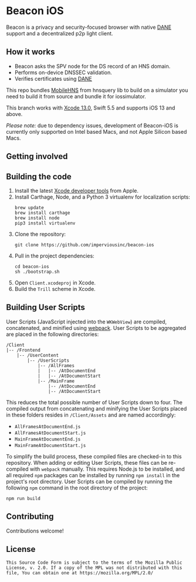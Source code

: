 Beacon iOS 
===============

Beacon is a privacy and security-focused browser with native [DANE](https://datatracker.ietf.org/doc/html/rfc6698) support and a decentralized p2p light client.

How it works
--------------

- Beacon asks the SPV node for the DS record of an HNS domain.
- Performs on-device DNSSEC validation.
- Verifies certificates using [DANE](https://datatracker.ietf.org/doc/html/rfc6698)

This repo bundles [MobileHNS](https://github.com/imperviousinc/hnsquery) from hnsquery lib to build on a simulator you need to build it from source and bundle it for iossimulator. 

This branch works with [Xcode 13.0](https://developer.apple.com/services-account/download?path=/Developer_Tools/Xcode_13/Xcode_13.xip), Swift 5.5 and supports iOS 13 and above.

*Please note:* due to dependency issues, development of Beacon-iOS is currently only supported on Intel based Macs, and not Apple Silicon based Macs.

Getting involved
----------------

Building the code
-----------------

1. Install the latest [Xcode developer tools](https://developer.apple.com/xcode/downloads/) from Apple.
2. Install Carthage, Node, and a Python 3 virtualenv for localization scripts:
    ```shell
    brew update
    brew install carthage
    brew install node
    pip3 install virtualenv
    ```
3. Clone the repository:
    ```shell
    git clone https://github.com/imperviousinc/beacon-ios
    ```
4. Pull in the project dependencies:
    ```shell
    cd beacon-ios
    sh ./bootstrap.sh
    ```
5. Open `Client.xcodeproj` in Xcode.
6. Build the `Trill` scheme in Xcode.

Building User Scripts
-----------------

User Scripts (JavaScript injected into the `WKWebView`) are compiled, concatenated, and minified using [webpack](https://webpack.js.org/). User Scripts to be aggregated are placed in the following directories:

```none
/Client
|-- /Frontend
    |-- /UserContent
        |-- /UserScripts
            |-- /AllFrames
            |   |-- /AtDocumentEnd
            |   |-- /AtDocumentStart
            |-- /MainFrame
                |-- /AtDocumentEnd
                |-- /AtDocumentStart
```

This reduces the total possible number of User Scripts down to four. The compiled output from concatenating and minifying the User Scripts placed in these folders resides in `/Client/Assets` and are named accordingly:

* `AllFramesAtDocumentEnd.js`
* `AllFramesAtDocumentStart.js`
* `MainFrameAtDocumentEnd.js`
* `MainFrameAtDocumentStart.js`

To simplify the build process, these compiled files are checked-in to this repository. When adding or editing User Scripts, these files can be re-compiled with `webpack` manually. This requires Node.js to be installed, and all required `npm` packages can be installed by running `npm install` in the project's root directory. User Scripts can be compiled by running the following `npm` command in the root directory of the project:

```shell
npm run build
```

Contributing
-----------------

Contributions welcome!

License
-----------------

    This Source Code Form is subject to the terms of the Mozilla Public
    License, v. 2.0. If a copy of the MPL was not distributed with this
    file, You can obtain one at https://mozilla.org/MPL/2.0/
